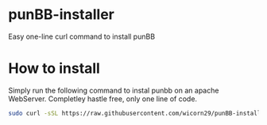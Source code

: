 # punBB-installer
Easy one-line curl command to install punBB


# How to install
Simply run the following command to instal punbb on an apache WebServer. Completley hastle free, only one line of code.

```bash
sudo curl -sSL https://raw.githubusercontent.com/wicorn29/punBB-installer/main/installer.sh | sudo bash
